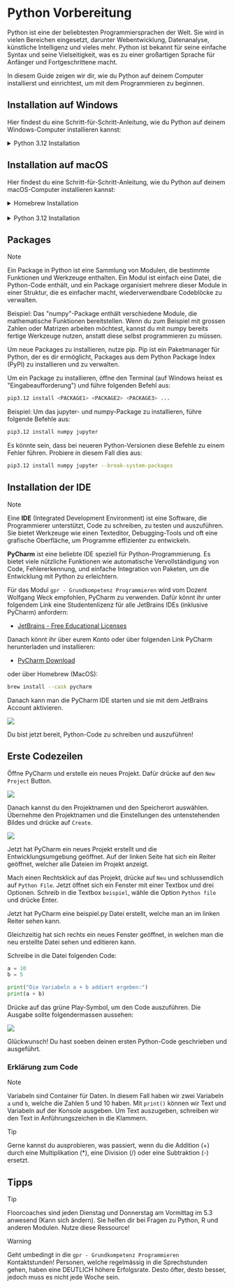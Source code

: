 # Python Vorbereitung

Python ist eine der beliebtesten Programmiersprachen der Welt. Sie wird in vielen Bereichen eingesetzt, darunter Webentwicklung, Datenanalyse, künstliche Intelligenz und vieles mehr. Python ist bekannt für seine einfache Syntax und seine Vielseitigkeit, was es zu einer großartigen Sprache für Anfänger und Fortgeschrittene macht.

In diesem Guide zeigen wir dir, wie du Python auf deinem Computer installierst und einrichtest, um mit dem Programmieren zu beginnen.

## Installation auf Windows

Hier findest du eine Schritt-für-Schritt-Anleitung, wie du Python auf deinem Windows-Computer installieren kannst:

<details>
<summary>Python 3.12 Installation</summary><br>

Lade die neueste Version von Python 3.x vom Microsoft Store herunter:
- [Python 3.12](https://www.microsoft.com/store/productId/9NCVDN91XZQP)
 
Versionen von Python unter 3.10 sollten grundsätzlich nicht mehr verwendet werden.
</details>

## Installation auf macOS

Hier findest du eine Schritt-für-Schritt-Anleitung, wie du Python auf deinem macOS-Computer installieren kannst:

<details>
<summary>Homebrew Installation</summary><br>
Homebrew nutzen wir, um Python (und R) zu installieren. 

Was das ist und wie man es installiert, wird hier erklärt:
- [Homebrew Installation auf macOS](install_homebrew_macos.md)
</details><br>

<details>
<summary>Python 3.12 Installation</summary><br>
Nutze Homebrew um eine beliebige Python Version zu installieren:

Der Terminal-Befehl dafür lautet wie folgt:
```sh
brew install python@<VERSION>
```

Um beispielsweise Python 3.12 zu installieren, müsste man folgenden Befehl ausführen
```sh
brew install python@3.12
```

![](https://i.imgur.com/w7OPLAx.gif)
</details>

## Packages
> [!NOTE]
> Ein Package in Python ist eine Sammlung von Modulen, die bestimmte Funktionen und Werkzeuge enthalten. Ein Modul ist einfach eine Datei, die Python-Code enthält, und ein Package organisiert mehrere dieser Module in einer Struktur, die es einfacher macht, wiederverwendbare Codeblöcke zu verwalten.
>
> Beispiel: Das "numpy"-Package enthält verschiedene Module, die mathematische Funktionen bereitstellen. Wenn du zum Beispiel mit grossen Zahlen oder Matrizen arbeiten möchtest, kannst du mit numpy bereits fertige Werkzeuge nutzen, anstatt diese selbst programmieren zu müssen.

Um neue Packages zu installieren, nutze pip. Pip ist ein Paketmanager für Python, der es dir ermöglicht, Packages aus dem Python Package Index (PyPI) zu installieren und zu verwalten.

Um ein Package zu installieren, öffne den Terminal (auf Windows heisst es "Eingabeaufforderung") und führe folgenden Befehl aus:
```sh
pip3.12 install <PACKAGE1> <PACKAGE2> <PACKAGE3> ...
```

Beispiel: Um das jupyter- und numpy-Package zu installieren, führe folgende Befehle aus:
```sh
pip3.12 install numpy jupyter 
```

Es könnte sein, dass bei neueren Python-Versionen diese Befehle zu einem Fehler führen. Probiere in diesem Fall dies aus:
```sh
pip3.12 install numpy jupyter --break-system-packages
```

## Installation der IDE
> [!NOTE]
> Eine **IDE** (Integrated Development Environment) ist eine Software, die Programmierer unterstützt, Code zu schreiben, zu testen und auszuführen. Sie bietet Werkzeuge wie einen Texteditor, Debugging-Tools und oft eine grafische Oberfläche, um Programme effizienter zu entwickeln.
> 
> **PyCharm** ist eine beliebte IDE speziell für Python-Programmierung. Es bietet viele nützliche Funktionen wie automatische Vervollständigung von Code, Fehlererkennung, und einfache Integration von Paketen, um die Entwicklung mit Python zu erleichtern.

Für das Modul `gpr - Grundkompetenz Programmieren` wird vom Dozent Wolfgang Weck empfohlen, PyCharm zu verwenden. Dafür könnt ihr unter folgendem Link eine Studentenlizenz für alle JetBrains IDEs (inklusive PyCharm) anfordern:
- [JetBrains - Free Educational Licenses](https://www.jetbrains.com/community/education/#students)

Danach könnt ihr über eurem Konto oder über folgenden Link PyCharm herunterladen und installieren:
- [PyCharm Download](https://www.jetbrains.com/pycharm/)

oder über Homebrew (MacOS):
```sh
brew install --cask pycharm
```

Danach kann man die PyCharm IDE starten und sie mit dem JetBrains Account aktivieren.

![](https://i.imgur.com/qOy4Pu6.png)

Du bist jetzt bereit, Python-Code zu schreiben und auszuführen!

## Erste Codezeilen

Öffne PyCharm und erstelle ein neues Projekt. Dafür drücke auf den `New Project` Button.

![](https://i.imgur.com/jQmD7wn.png)

Danach kannst du den Projektnamen und den Speicherort auswählen. Übernehme den Projektnamen und die Einstellungen des untenstehenden Bildes und drücke auf `Create`.

![](https://i.imgur.com/kj7ATCk.png)

Jetzt hat PyCharm ein neues Projekt erstellt und die Entwicklungsumgebung geöffnet. Auf der linken Seite hat sich ein Reiter geöffnet, welcher alle Dateien im Projekt anzeigt.

Mach einen Rechtsklick auf das Projekt, drücke auf `Neu` und schlussendlich auf `Python File`. Jetzt öffnet sich ein Fenster mit einer Textbox und drei Optionen. Schreib in die Textbox `beispiel`, wähle die Option `Python file` und drücke Enter.

Jetzt hat PyCharm eine beispiel.py Datei erstellt, welche man an im linken Reiter sehen kann. 

Gleichzeitig hat sich rechts ein neues Fenster geöffnet, in welchen man die neu erstellte Datei sehen und editieren kann.

Schreibe in die Datei folgenden Code:
```python
a = 10
b = 5

print("Die Variabeln a + b addiert ergeben:")
print(a + b)
```

Drücke auf das grüne Play-Symbol, um den Code auszuführen. Die Ausgabe sollte folgendermassen aussehen:

![](https://i.imgur.com/r3YnJZW.png)

Glückwunsch! Du hast soeben deinen ersten Python-Code geschrieben und ausgeführt.

### Erklärung zum Code

> [!NOTE]
> Variabeln sind Container für Daten. In diesem Fall haben wir zwei Variabeln `a` und `b`, welche die Zahlen 5 und 10 haben. Mit `print()` können wir Text und Variabeln auf der Konsole ausgeben. Um Text auszugeben, schreiben wir den Text in Anführungszeichen in die Klammern. 

> [!TIP]
> Gerne kannst du ausprobieren, was passiert, wenn du die Addition (+) durch eine Multiplikation (*), eine Division (/) oder eine Subtraktion (-) ersetzt.

## Tipps

> [!TIP]
> Floorcoaches sind jeden Dienstag und Donnerstag am Vormittag im 5.3 anwesend (Kann sich ändern). Sie helfen dir bei Fragen zu Python, R und anderen Modulen. Nutze diese Ressource!

> [!WARNING]
> Geht umbedingt in die `gpr - Grundkompetenz Programmieren` Kontaktstunden! Personen, welche regelmässig in die Sprechstunden gehen, haben eine DEUTLICH höhere Erfolgsrate. Desto öfter, desto besser, jedoch muss es nicht jede Woche sein.